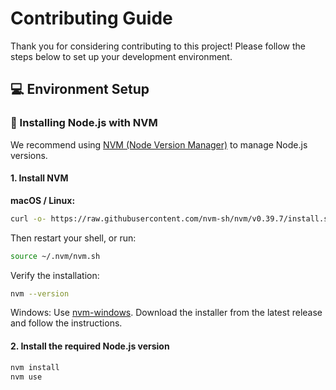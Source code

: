 # Contributing Guide

Thank you for considering contributing to this project! Please follow the steps below to set up your development environment.

## 💻 Environment Setup

### 🔧 Installing Node.js with NVM

We recommend using [NVM (Node Version Manager)](https://github.com/nvm-sh/nvm) to manage Node.js versions.

#### 1. Install NVM

**macOS / Linux:**

```bash
curl -o- https://raw.githubusercontent.com/nvm-sh/nvm/v0.39.7/install.sh | bash
```

Then restart your shell, or run:

```bash
source ~/.nvm/nvm.sh
```

Verify the installation:

```bash
nvm --version
```

Windows:
Use [nvm-windows](https://github.com/coreybutler/nvm-windows). Download the installer from the latest release and follow the instructions.

#### 2. Install the required Node.js version

```bash
nvm install
nvm use
```
